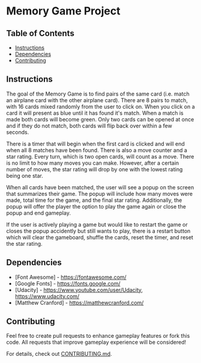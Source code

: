 # Memory Game Project

## Table of Contents

* [Instructions](#instructions)
* [Dependencies](#dependencies)
* [Contributing](#contributing)

## Instructions

The goal of the Memory Game is to find pairs of the same card (i.e. match an airplane card with the other airplane card). There are 8 pairs to match, with 16 cards mixed randomly from the user to click on. When you click on a card it will present as blue until it has found it's match. When a match is made both cards will become green. Only two cards can be opened at once and if they do not match, both cards will flip back over within a few seconds. 

There is a timer that will begin when the first card is clicked and will end when all 8 matches have been found. There is also a move counter and a star rating. Every turn, which is two open cards, will count as a move. There is no limit to how many moves you can make. However, after a certain number of moves, the star rating will drop by one with the lowest rating being one star. 

When all cards have been matched, the user will see a popup on the screen that summarizes their game. The popup will include how many moves were made, total time for the game, and the final star rating. Additionally, the popup will offer the player the option to play the game again or close the popup and end gameplay. 

If the user is actively playing a game but would like to restart the game or closes the popup accidently but still wants to play, there is a restart button which will clear the gameboard, shuffle the cards, reset the timer, and reset the star rating. 

## Dependencies

* [Font Awesome] - https://fontawesome.com/
* [Google Fonts] - https://fonts.google.com/
* [Udacity] - https://www.youtube.com/user/Udacity, https://www.udacity.com/
* [Matthew Cranford] - https://matthewcranford.com/

## Contributing

Feel free to create pull requests to enhance gameplay features or fork this code. All requests that improve gameplay experience will be considered! 

For details, check out [CONTRIBUTING.md](CONTRIBUTING.md).
